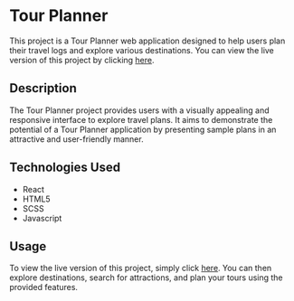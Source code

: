 # Tour Planner

This project is a Tour Planner web application designed to help users plan their travel logs and explore various destinations.
You can view the live version of this project by clicking [here](https://anseef.github.io/Tour-Planner/).

## Description

The Tour Planner project provides users with a visually appealing and responsive interface to explore travel plans.
It aims to demonstrate the potential of a Tour Planner application by presenting sample plans in an attractive and user-friendly manner.

## Technologies Used

- React
- HTML5
- SCSS
- Javascript

## Usage

To view the live version of this project, simply click [here](https://anseef.github.io/Tour-Planner/).
You can then explore destinations, search for attractions, and plan your tours using the provided features.
